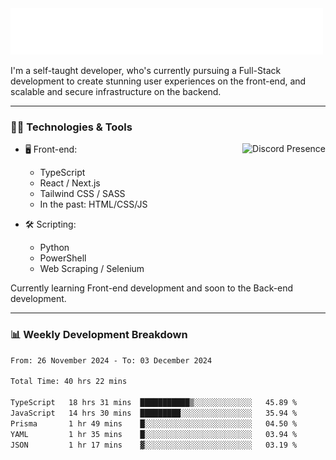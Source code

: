<img src="assets/wave.svg" alt=":wave:" />

I'm a self-taught developer, who's currently pursuing a Full-Stack development to create stunning user experiences on the front-end, and scalable and secure infrastructure on the backend.

---

### 🧑‍💻 Technologies & Tools

<a href="https://discord.com/users/414304208649453568" target="_blank" rel="nofollow">
   <img src="https://lanyard-profile-readme.vercel.app/api/414304208649453568?idleMessage=Probably%20doing%20something%20else..." alt="Discord Presence" align="right">
</a>

- 🖥️ Front-end:

  - TypeScript
  - React / Next.js
  - Tailwind CSS / SASS
  - In the past: HTML/CSS/JS

- 🛠 Scripting:

  - Python
  - PowerShell
  - Web Scraping / Selenium

Currently learning Front-end development and soon to the Back-end development.

---

### 📊 Weekly Development Breakdown

<!-- ![ccrsxx's GitHub Stats](https://github-readme-stats.vercel.app/api?username=ccrsxx&count_private=true&theme=tokyonight) -->
<!-- ![ccrsxx's Top Langs](https://github-readme-stats.vercel.app/api/top-langs/?username=ccrsxx&hide=lua,java,html&theme=tokyonight) -->

<!--START_SECTION:waka-->

```txt
From: 26 November 2024 - To: 03 December 2024

Total Time: 40 hrs 22 mins

TypeScript   18 hrs 31 mins  ███████████▒░░░░░░░░░░░░░   45.89 %
JavaScript   14 hrs 30 mins  █████████░░░░░░░░░░░░░░░░   35.94 %
Prisma       1 hr 49 mins    █░░░░░░░░░░░░░░░░░░░░░░░░   04.50 %
YAML         1 hr 35 mins    █░░░░░░░░░░░░░░░░░░░░░░░░   03.94 %
JSON         1 hr 17 mins    ▓░░░░░░░░░░░░░░░░░░░░░░░░   03.19 %
```

<!--END_SECTION:waka-->
